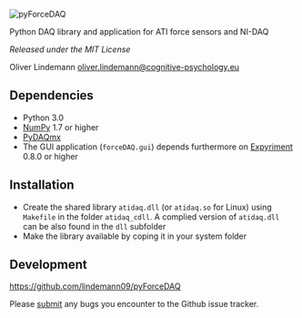 ![pyForceDAQ](https://github.com/lindemann09/pyForceDAQ/blob/master/forceDAQ/gui/forceDAQ_logo.png)

Python DAQ library and application for ATI force sensors and NI-DAQ


*Released under the MIT License*

 Oliver Lindemann <oliver.lindemann@cognitive-psychology.eu>

Dependencies
------------

* Python 3.0
* [NumPy](http://www.numpy.org/) 1.7 or higher
* [PyDAQmx](https://pythonhosted.org/PyDAQmx/installation.html)
* The GUI application (`forceDAQ.gui`) depends furthermore on [Expyriment](http://docs.expyriment.org/Installation.html) 0.8.0 or higher


Installation
------------

* Create the shared library `atidaq.dll` (or `atidaq.so` for Linux) using
 `Makefile` in the folder `atidaq_cdll`. A complied version of `atidaq.dll
 ` can be also found in the `dll` subfolder
* Make the library available by coping it in your system folder 

Development
-----------

https://github.com/lindemann09/pyForceDAQ

Please [submit](https://github.com/lindemann09/pyForceDAQ/issues/new) any bugs you encounter to the Github issue tracker.
